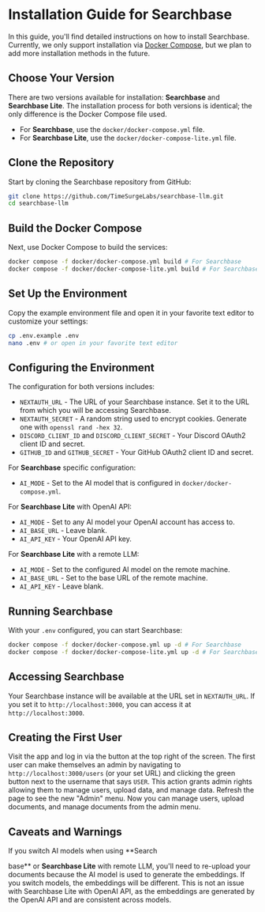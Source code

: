 # Installation Guide for Searchbase

In this guide, you'll find detailed instructions on how to install Searchbase. Currently, we only support installation via [Docker Compose](https://docs.docker.com/compose/), but we plan to add more installation methods in the future.

## Choose Your Version

There are two versions available for installation: **Searchbase** and **Searchbase Lite**. The installation process for both versions is identical; the only difference is the Docker Compose file used.

* For **Searchbase**, use the `docker/docker-compose.yml` file.
* For **Searchbase Lite**, use the `docker/docker-compose-lite.yml` file.

## Clone the Repository

Start by cloning the Searchbase repository from GitHub:

```sh
git clone https://github.com/TimeSurgeLabs/searchbase-llm.git
cd searchbase-llm
```

## Build the Docker Compose

Next, use Docker Compose to build the services:

```sh
docker compose -f docker/docker-compose.yml build # For Searchbase
docker compose -f docker/docker-compose-lite.yml build # For Searchbase Lite
```

## Set Up the Environment

Copy the example environment file and open it in your favorite text editor to customize your settings:

```sh
cp .env.example .env
nano .env # or open in your favorite text editor
```

## Configuring the Environment

The configuration for both versions includes:
* `NEXTAUTH_URL` - The URL of your Searchbase instance. Set it to the URL from which you will be accessing Searchbase.
* `NEXTAUTH_SECRET` - A random string used to encrypt cookies. Generate one with `openssl rand -hex 32`.
* `DISCORD_CLIENT_ID` and `DISCORD_CLIENT_SECRET` - Your Discord OAuth2 client ID and secret.
* `GITHUB_ID` and `GITHUB_SECRET` - Your GitHub OAuth2 client ID and secret.

For **Searchbase** specific configuration:
* `AI_MODE` - Set to the AI model that is configured in `docker/docker-compose.yml`.

For **Searchbase Lite** with OpenAI API:
* `AI_MODE` - Set to any AI model your OpenAI account has access to.
* `AI_BASE_URL` - Leave blank.
* `AI_API_KEY` - Your OpenAI API key.

For **Searchbase Lite** with a remote LLM:
* `AI_MODE` - Set to the configured AI model on the remote machine.
* `AI_BASE_URL` - Set to the base URL of the remote machine.
* `AI_API_KEY` - Leave blank. 

## Running Searchbase

With your `.env` configured, you can start Searchbase:

```sh
docker compose -f docker/docker-compose.yml up -d # For Searchbase
docker compose -f docker/docker-compose-lite.yml up -d # For Searchbase Lite
```

## Accessing Searchbase

Your Searchbase instance will be available at the URL set in `NEXTAUTH_URL`. If you set it to `http://localhost:3000`, you can access it at `http://localhost:3000`.

## Creating the First User

Visit the app and log in via the button at the top right of the screen. The first user can make themselves an admin by navigating to `http://localhost:3000/users` (or your set URL) and clicking the green button next to the username that says `USER`. This action grants admin rights allowing them to manage users, upload data, and manage data. Refresh the page to see the new "Admin" menu. Now you can manage users, upload documents, and manage documents from the admin menu.

## Caveats and Warnings

If you switch AI models when using **Search

base** or **Searchbase Lite** with remote LLM, you'll need to re-upload your documents because the AI model is used to generate the embeddings. If you switch models, the embeddings will be different. This is not an issue with Searchbase Lite with OpenAI API, as the embeddings are generated by the OpenAI API and are consistent across models.
